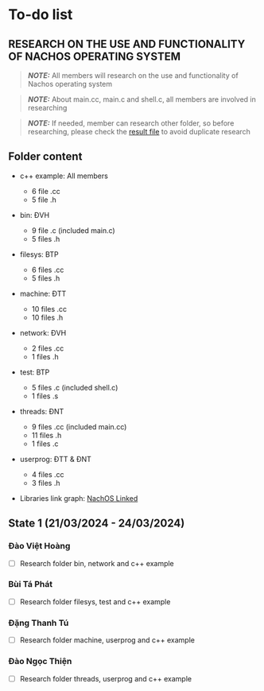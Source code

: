# To-do list

## RESEARCH ON THE USE AND FUNCTIONALITY OF NACHOS OPERATING SYSTEM

> **_NOTE:_** All members will research on the use and functionality of Nachos operating system

> **_NOTE:_** About main.cc, main.c and shell.c, all members are involved in researching

> **_NOTE:_** If needed, member can research other folder, so before researching, please check the [result file](Research_Results.md) to avoid duplicate research

## Folder content

- c++ example: All members
    - 6 file .cc
    - 5 file .h

- bin: ĐVH
    - 9 file .c (included main.c)
    - 5 files .h

- filesys: BTP
    - 6 files .cc
    - 5 files .h

- machine: ĐTT
    - 10 files .cc
    - 10 files .h

- network: ĐVH
    - 2 files .cc
    - 1 files .h

- test: BTP
    - 5 files .c (included shell.c)
    - 1 files .s

- threads: ĐNT
    - 9 files .cc (included main.cc)
    - 11 files .h
    - 1 files .c

- userprog: ĐTT & ĐNT
    - 4 files .cc
    - 3 files .h

- Libraries link graph: [NachOS Linked](../NachOS-Development/Link.png)

## State 1 (21/03/2024 - 24/03/2024)

### Đào Việt Hoàng
- [ ] Research folder bin, network and c++ example

### Bùi Tá Phát
- [ ] Research folder filesys, test and c++ example

### Đặng Thanh Tú
- [ ] Research folder machine, userprog and c++ example

### Đào Ngọc Thiện
- [ ] Research folder threads, userprog and c++ example